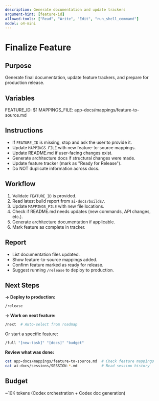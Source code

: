 ```yaml
---
description: Generate documentation and update trackers
argument-hint: [feature-id]
allowed-tools: ["Read", "Write", "Edit", "run_shell_command"]
model: o4-mini
---
```


# Finalize Feature

## Purpose
Generate final documentation, update feature trackers, and prepare for production release.

## Variables
FEATURE_ID: $1
MAPPINGS_FILE: app-docs/mappings/feature-to-source.md

## Instructions
- If `FEATURE_ID` is missing, stop and ask the user to provide it.
- Update `MAPPINGS_FILE` with new feature-to-source mappings.
- Update README.md if user-facing changes exist.
- Generate architecture docs if structural changes were made.
- Update feature tracker (mark as "Ready for Release").
- Do NOT duplicate information across docs.

## Workflow
1. Validate `FEATURE_ID` is provided.
2. Read latest build report from `ai-docs/builds/`.
3. Update `MAPPINGS_FILE` with new file locations.
4. Check if README.md needs updates (new commands, API changes, etc.).
5. Generate architecture documentation if applicable.
6. Mark feature as complete in tracker.

## Report
- List documentation files updated.
- Show feature-to-source mappings added.
- Confirm feature marked as ready for release.
- Suggest running `/release` to deploy to production.

## Next Steps

**→ Deploy to production:**
```bash
/release
```

**→ Work on next feature:**
```bash
/next  # Auto-select from roadmap
```

Or start a specific feature:
```bash
/full "[new-task]" "[docs]" "budget"
```

**Review what was done:**
```bash
cat app-docs/mappings/feature-to-source.md  # Check feature mappings
cat ai-docs/sessions/SESSION-*.md           # Read session history
```

## Budget
~10K tokens (Codex orchestration + Codex doc generation)
